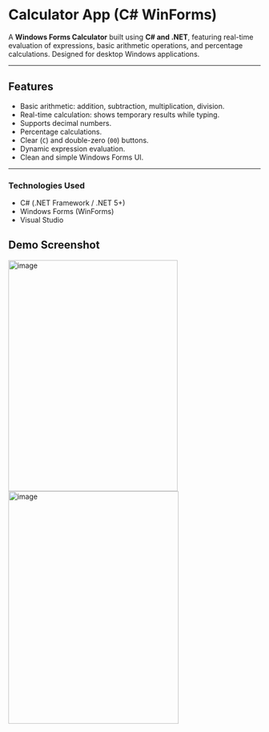 # Calculator App (C# WinForms)

A **Windows Forms Calculator** built using **C# and .NET**, featuring real-time evaluation of expressions, basic arithmetic operations, and percentage calculations. Designed for desktop Windows applications.

---

## **Features**

- Basic arithmetic: addition, subtraction, multiplication, division.
- Real-time calculation: shows temporary results while typing.
- Supports decimal numbers.
- Percentage calculations.
- Clear (`C`) and double-zero (`00`) buttons.
- Dynamic expression evaluation.
- Clean and simple Windows Forms UI.

---

### **Technologies Used**

- C# (.NET Framework / .NET 5+)
- Windows Forms (WinForms)
- Visual Studio

## **Demo Screenshot**

<img width="338" height="461" alt="image" src="https://github.com/user-attachments/assets/18e8535f-b2cc-4c1c-97cc-04d8312918f2" /> <img width="340" height="464" alt="image" src="https://github.com/user-attachments/assets/f45fcf7c-4fe2-4297-a9e3-37959462a929" />


